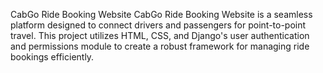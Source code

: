 CabGo Ride Booking Website
CabGo Ride Booking Website is a seamless platform designed to connect drivers and passengers for point-to-point travel. This project utilizes HTML, CSS, and Django's user authentication and permissions module to create a robust framework for managing ride bookings efficiently.
